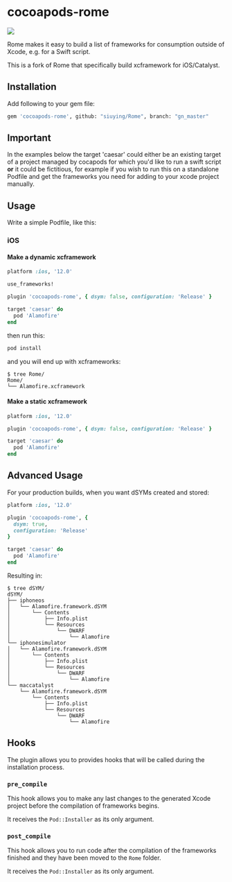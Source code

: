 # cocoapods-rome

![](yolo.jpg)

Rome makes it easy to build a list of frameworks for consumption outside of
Xcode, e.g. for a Swift script.

This is a fork of Rome that specifically build xcframework for iOS/Catalyst.

## Installation

Add following to your gem file:

```bash
gem 'cocoapods-rome', github: "siuying/Rome", branch: "gn_master"
```

## Important

In the examples below the target 'caesar' could either be an existing target of a project managed by cocapods for which you'd like to run a swift script **or** it could be fictitious, for example if you wish to run this on a standalone Podfile and get the frameworks you need for adding to your xcode project manually.

## Usage 

Write a simple Podfile, like this:

### iOS 

#### Make a dynamic xcframework

```ruby
platform :ios, '12.0'

use_frameworks!

plugin 'cocoapods-rome', { dsym: false, configuration: 'Release' }

target 'caesar' do
  pod 'Alamofire'
end
```

then run this:

```bash
pod install
```

and you will end up with xcframeworks:

```
$ tree Rome/
Rome/
└── Alamofire.xcframework
```

#### Make a static xcframework


```ruby
platform :ios, '12.0'

plugin 'cocoapods-rome', { dsym: false, configuration: 'Release' }

target 'caesar' do
  pod 'Alamofire'
end
```

## Advanced Usage


For your production builds, when you want dSYMs created and stored:

```ruby
platform :ios, '12.0'

plugin 'cocoapods-rome', {
  dsym: true,
  configuration: 'Release'
}

target 'caesar' do
  pod 'Alamofire'
end
```

Resulting in:

```
$ tree dSYM/
dSYM/
├── iphoneos
│   └── Alamofire.framework.dSYM
│       └── Contents
│           ├── Info.plist
│           └── Resources
│               └── DWARF
│                   └── Alamofire
└── iphonesimulator
│   └── Alamofire.framework.dSYM
│       └── Contents
│           ├── Info.plist
│           └── Resources
│               └── DWARF
│                   └── Alamofire
└── maccatalyst
    └── Alamofire.framework.dSYM
        └── Contents
            ├── Info.plist
            └── Resources
                └── DWARF
                    └── Alamofire
```

## Hooks

The plugin allows you to provides hooks that will be called during the installation process.

### `pre_compile`

This hook allows you to make any last changes to the generated Xcode project before the compilation of frameworks begins.

It receives the `Pod::Installer` as its only argument.

### `post_compile`

This hook allows you to run code after the compilation of the frameworks finished and they have been moved to the `Rome` folder.

It receives the `Pod::Installer` as its only argument.
